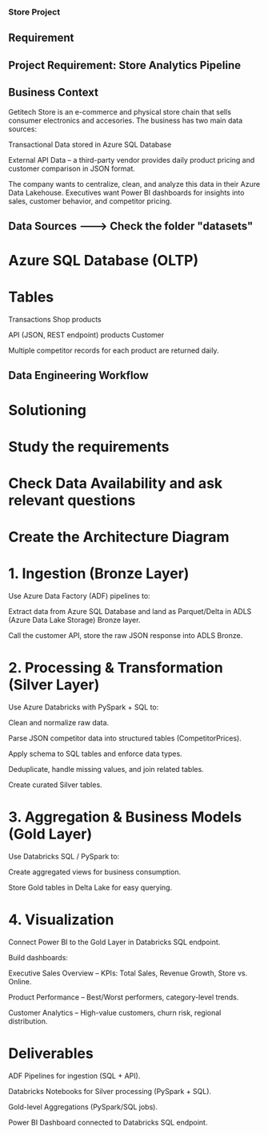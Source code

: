 ### Store Project

## Requirement

## Project Requirement: Store Analytics Pipeline

## Business Context

Getitech Store is an e-commerce and physical store chain that sells consumer electronics and accesories. The business has two main data sources:

Transactional Data stored in Azure SQL Database

External API Data – a third-party vendor provides daily product pricing and customer comparison in JSON format.

The company wants to centralize, clean, and analyze this data in their Azure Data Lakehouse. Executives want Power BI dashboards for insights into sales, customer behavior, and competitor pricing.

## Data Sources ---> Check the folder "datasets"

# Azure SQL Database (OLTP)

# Tables
Transactions
Shop
products

 
API (JSON, REST endpoint)
products
Customer


Multiple competitor records for each product are returned daily.

## Data Engineering Workflow

# Solutioning 
# Study the requirements
# Check Data Availability and ask relevant questions
# Create the Architecture Diagram

# 1. Ingestion (Bronze Layer)

Use Azure Data Factory (ADF) pipelines to:

Extract data from Azure SQL Database and land as Parquet/Delta in ADLS (Azure Data Lake Storage) Bronze layer.

Call the customer API, store the raw JSON response into ADLS Bronze.

# 2. Processing & Transformation (Silver Layer)

Use Azure Databricks with PySpark + SQL to:

Clean and normalize raw data.

Parse JSON competitor data into structured tables (CompetitorPrices).

Apply schema to SQL tables and enforce data types.

Deduplicate, handle missing values, and join related tables.

Create curated Silver tables.

# 3. Aggregation & Business Models (Gold Layer)

Use Databricks SQL / PySpark to:

Create aggregated views for business consumption. 

Store Gold tables in Delta Lake for easy querying.

# 4. Visualization

Connect Power BI to the Gold Layer in Databricks SQL endpoint.

Build dashboards:

Executive Sales Overview – KPIs: Total Sales, Revenue Growth, Store vs. Online.

Product Performance – Best/Worst performers, category-level trends.

Customer Analytics – High-value customers, churn risk, regional distribution.

# Deliverables

ADF Pipelines for ingestion (SQL + API).

Databricks Notebooks for Silver processing (PySpark + SQL).

Gold-level Aggregations (PySpark/SQL jobs).

Power BI Dashboard connected to Databricks SQL endpoint.
